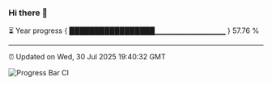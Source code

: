 ### Hi there 👋

⏳ Year progress { █████████████████▁▁▁▁▁▁▁▁▁▁▁▁▁ } 57.76 %

---

⏰ Updated on Wed, 30 Jul 2025 19:40:32 GMT

![Progress Bar CI](https://github.com/IshwaranRudhara/GIT-ACTION/workflows/Progress%20Bar%20CI/badge.svg)
